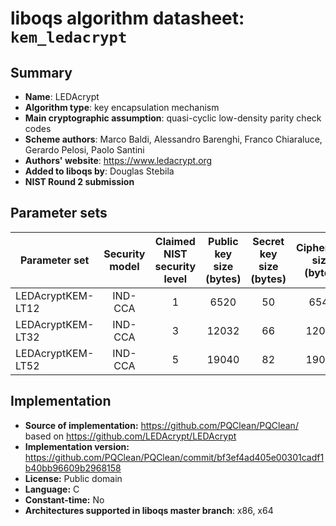 liboqs algorithm datasheet: `kem_ledacrypt`
===========================================

Summary
-------

- **Name**: LEDAcrypt
- **Algorithm type**: key encapsulation mechanism
- **Main cryptographic assumption**: quasi-cyclic low-density parity check codes
- **Scheme authors**: Marco Baldi, Alessandro Barenghi, Franco Chiaraluce, Gerardo Pelosi, Paolo Santini
- **Authors' website**: https://www.ledacrypt.org
- **Added to liboqs by**: Douglas Stebila
- **NIST Round 2 submission**

Parameter sets
--------------

| Parameter set     | Security model | Claimed NIST security level | Public key size (bytes) | Secret key size (bytes) | Ciphertext size (bytes) | Shared secret size (bytes) |
|-------------------|:--------------:|:---------------------------:|:-----------------------:|:-----------------------:|:-----------------------:|:--------------------------:|
| LEDAcryptKEM-LT12 |     IND-CCA    |              1              |           6520          |            50           |           6544          |             32             |
| LEDAcryptKEM-LT32 |     IND-CCA    |              3              |          12032          |            66           |          12064          |             48             |
| LEDAcryptKEM-LT52 |     IND-CCA    |              5              |          19040          |            82           |          19080          |             64             |

Implementation
--------------

- **Source of implementation:** https://github.com/PQClean/PQClean/ based on https://github.com/LEDAcrypt/LEDAcrypt
- **Implementation version:** https://github.com/PQClean/PQClean/commit/bf3ef4ad405e00301cadf1b40bb96609b2968158
- **License:** Public domain
- **Language:** C
- **Constant-time:** No
- **Architectures supported in liboqs master branch**: x86, x64
